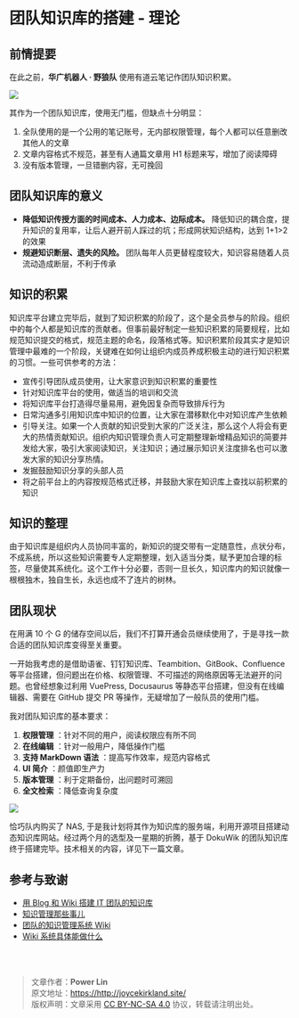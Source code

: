 # 团队知识库的搭建 - 理论

## 前情提要

在此之前，**华广机器人 · 野狼队** 使用有道云笔记作团队知识积累。

![](https://wiki-media-1253965369.cos.ap-guangzhou.myqcloud.com/img/20201203152655.jpg)

其作为一个团队知识库，使用无门槛，但缺点十分明显：

1. 全队使用的是一个公用的笔记账号，无内部权限管理，每个人都可以任意删改其他人的文章
2. 文章内容格式不规范，甚至有人通篇文章用 H1 标题来写，增加了阅读障碍
3. 没有版本管理，一旦错删内容，无可挽回

## 团队知识库的意义

- **降低知识传授方面的时间成本、人力成本、边际成本。** 降低知识的耦合度，提升知识的复用率，让后人避开前人踩过的坑；形成网状知识结构，达到 1+1>2 的效果
- **规避知识断层、遗失的风险。** 团队每年人员更替程度较大，知识容易随着人员流动造成断层，不利于传承

## 知识的积累

知识库平台建立完毕后，就到了知识积累的阶段了，这个是全员参与的阶段。组织中的每个人都是知识库的贡献者。但事前最好制定一些知识积累的简要规程，比如规范知识提交的格式，规范主题的命名，段落格式等。知识积累阶段其实才是知识管理中最难的一个阶段，关键难在如何让组织内成员养成积极主动的进行知识积累的习惯。一些可供参考的方法：

- 宣传引导团队成员使用，让大家意识到知识积累的重要性
- 针对知识库平台的使用，做适当的培训和交流
- 将知识库平台打造得尽量易用，避免因复杂而导致排斥行为
- 日常沟通多引用知识库中知识的位置，让大家在潜移默化中对知识库产生依赖
- 引导关注。如果一个人贡献的知识受到大家的广泛关注，那么这个人将会有更大的热情贡献知识。组织内知识管理负责人可定期整理新增精品知识的简要并发给大家，吸引大家阅读知识，关注知识；通过展示知识关注度排名也可以激发大家的知识分享热情。
- 发掘鼓励知识分享的头部人员
- 将之前平台上的内容按规范格式迁移，并鼓励大家在知识库上查找以前积累的知识

## 知识的整理

由于知识库是组织内人员协同丰富的，新知识的提交带有一定随意性，点状分布，不成系统，所以这些知识需要专人定期整理，划入适当分类，赋予更加合理的标签，尽量使其系统化。这个工作十分必要，否则一旦长久，知识库内的知识就像一根根独木，独自生长，永远也成不了连片的树林。

## 团队现状

在用满 10 个 G 的储存空间以后，我们不打算开通会员继续使用了，于是寻找一款合适的团队知识库变得至关重要。

一开始我考虑的是借助语雀、钉钉知识库、Teambition、GitBook、Confluence 等平台搭建，但问题出在价格、权限管理、不可描述的网络原因等无法避开的问题。也曾经想象过利用 VuePress, Docusaurus 等静态平台搭建，但没有在线编辑器、需要在 GitHub 提交 PR 等操作，无疑增加了一般队员的使用门槛。

我对团队知识库的基本要求：

1. **权限管理** ：针对不同的用户，阅读权限应有所不同
2. **在线编辑** ：针对一般用户，降低操作门槛
3. **支持 MarkDown 语法** ：提高写作效率，规范内容格式
4. **UI 简介** ：颜值即生产力
5. **版本管理** ：利于定期备份，出问题时可溯回
6. **全文检索** ：降低查询复杂度

![](https://wiki-media-1253965369.cos.ap-guangzhou.myqcloud.com/img/20201203161132.png)

恰巧队内购买了 NAS, 于是我计划将其作为知识库的服务端，利用开源项目搭建动态知识库网站。经过两个月的选型及一星期的折腾，基于 DokuWik 的团队知识库终于搭建完毕。技术相关的内容，详见下一篇文章。

## 参考与致谢 

* [用 Blog 和 Wiki 搭建 IT 团队的知识库](https://www.cnblogs.com/chwkai/archive/2005/12/29/307761.html)
* [知识管理那些事儿](https://tonybai.com/2011/11/23/those-things-about-knowledge-management/)
* [团队的知识管理系统 Wiki](http://blog.davidrobot.com/2014/06/team_knowledge_management.html)
* [Wiki 系统具体能做什么](http://blog.davidrobot.com/2014/07/the_function_of_wiki.html)

<br />

<br />

> 文章作者：**Power Lin**  
> 原文地址：<https://http://joycekirkland.site/>  
> 版权声明：文章采用 [CC BY-NC-SA 4.0](https://creativecommons.org/licenses/by/4.0/deed.zh) 协议，转载请注明出处。
